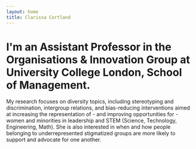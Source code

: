```yaml
---
layout: home
title: Clarissa Cortland
---
```


# I'm an Assistant Professor in the Organisations & Innovation Group at University College London, School of Management.

My research focuses on diversity topics, including stereotyping and discrimination, intergroup relations, 
and bias-reducing interventions aimed at increasing the
representation of - and improving opportunities for - women and minorities in leadership and STEM (Science,
Technology, Engineering, Math). She is also interested in when and how people
belonging to underrepresented stigmatized groups are more likely to support and
advocate for one another.
